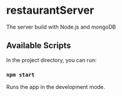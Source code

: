 # restaurantServer
The server build with Node.js and mongoDB

## Available Scripts

In the project directory, you can run:

### `npm start`

Runs the app in the development mode.<br>
